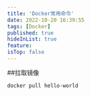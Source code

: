 ```yaml
---
title: 'Docker常用命令'
date: 2022-10-20 16:39:55
tags: [Docker]
published: true
hideInList: true
feature: 
isTop: false
---
```

##拉取镜像
```shell
docker pull hello-world
```